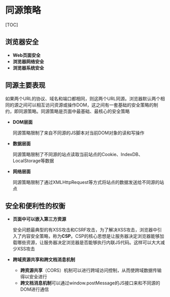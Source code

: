 # 同源策略

[TOC]

## 浏览器安全

- **Web页面安全**
- **浏览器网络安全**
- **浏览器系统安全**



## 同源主要表现

如果两个URL的协议、域名和端口都相同，则这两个URL同源。浏览器默认两个相同的源之间可以相互访问资源或操作DOM，这之间有一套基础的安全策略的制约，即同源策略。同源策略是页面中最基础、最核心的安全策略

- **DOM层面**

  同源策略限制了来自不同源的JS脚本对当前DOM对象的读和写操作

- **数据层面**

  同源策略限制了不同源的站点读取当前站点的Cookie、IndexDB、LocalStorage等数据

- **网络层面**

  同源策略限制了通过XMLHttpRequest等方式将站点的数据发送给不同源的站点



## 安全和便利性的权衡

- **页面中可以嵌入第三方资源**

  安全问题最典型的有XSS攻击和CSRF攻击，为了解决XSS攻击，浏览器中引入了内容安全策略，称为**CSP**。CSP的核心思想是让服务器决定浏览器能够加载哪些资源，让服务器决定浏览器是否能够执行内联JS代码。这样可以大大减少XSS攻击

- **跨域资源共享和跨文档消息机制**

  - **跨资源共享**（CORS）机制可以进行跨域访问控制，从而使跨域数据传输得以安全进行
  - **跨文档消息机制**可以通过window.postMessage的JS接口来和不同源的DOM进行通信